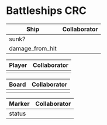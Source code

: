 # Battleships CRC


Ship             | Collaborator
-------------    | -------------
sunk?            | 
damage_from_hit  | 

Player        | Collaborator
------------- |--------------
              |
                  
Board       | Collaborator
----------- |---------------
            |


Marker        |Collaborator
------------- |-------------
status        |
